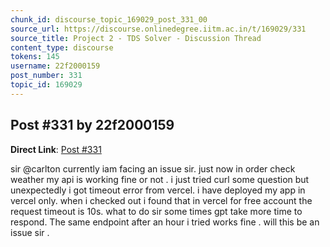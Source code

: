 ```yaml
---
chunk_id: discourse_topic_169029_post_331_00
source_url: https://discourse.onlinedegree.iitm.ac.in/t/169029/331
source_title: Project 2 - TDS Solver - Discussion Thread
content_type: discourse
tokens: 145
username: 22f2000159
post_number: 331
topic_id: 169029
---
```


## Post #331 by 22f2000159

**Direct Link**: [Post #331](https://discourse.onlinedegree.iitm.ac.in/t/169029/331)

sir @carlton currently iam facing an issue sir. just now in order check weather my api is working fine or not . i just tried curl some question but unexpectedly i got timeout error from vercel. i have deployed my app in vercel only. when i checked out i found that in vercel for free account the request timeout is 10s. what to do sir some times gpt take more time to respond. The same endpoint after an hour i tried works fine . will this be an issue sir .
